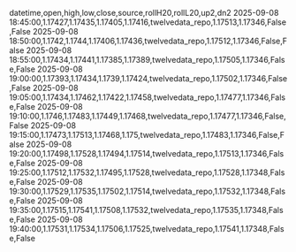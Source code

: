 datetime,open,high,low,close,source,rollH20,rollL20,up2,dn2
2025-09-08 18:45:00,1.17427,1.17435,1.17405,1.17416,twelvedata_repo,1.17513,1.17346,False,False
2025-09-08 18:50:00,1.1742,1.1744,1.17406,1.17436,twelvedata_repo,1.17512,1.17346,False,False
2025-09-08 18:55:00,1.17434,1.17441,1.17385,1.17389,twelvedata_repo,1.17505,1.17346,False,False
2025-09-08 19:00:00,1.17393,1.17434,1.1739,1.17424,twelvedata_repo,1.17502,1.17346,False,False
2025-09-08 19:05:00,1.17434,1.17462,1.17422,1.17458,twelvedata_repo,1.17477,1.17346,False,False
2025-09-08 19:10:00,1.1746,1.17483,1.17449,1.17468,twelvedata_repo,1.17477,1.17346,False,False
2025-09-08 19:15:00,1.17473,1.17513,1.17468,1.175,twelvedata_repo,1.17483,1.17346,False,False
2025-09-08 19:20:00,1.17498,1.17528,1.17494,1.17514,twelvedata_repo,1.17513,1.17346,False,False
2025-09-08 19:25:00,1.17512,1.17532,1.17495,1.17528,twelvedata_repo,1.17528,1.17348,False,False
2025-09-08 19:30:00,1.17529,1.17535,1.17502,1.17514,twelvedata_repo,1.17532,1.17348,False,False
2025-09-08 19:35:00,1.17515,1.17541,1.17508,1.17532,twelvedata_repo,1.17535,1.17348,False,False
2025-09-08 19:40:00,1.17531,1.17534,1.17506,1.17525,twelvedata_repo,1.17541,1.17348,False,False
